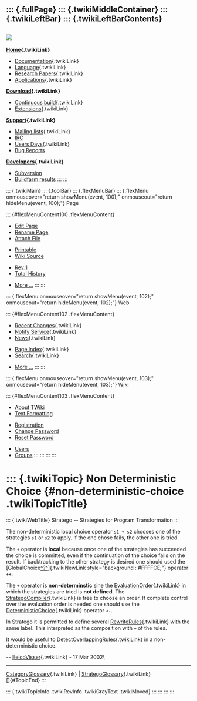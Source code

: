 ::: {.fullPage}
::: {.twikiMiddleContainer}
::: {.twikiLeftBar}
::: {.twikiLeftBarContents}
  ----------------------------------------------------------------------------------
  [![](../pub/Stratego/StrategoLogo/StrategoLogoTextlessWhite-100px.png)](WebHome)
  ----------------------------------------------------------------------------------

**[Home](WebHome){.twikiLink}**

-   [Documentation](StrategoDocumentation){.twikiLink}
-   [Language](StrategoLanguage){.twikiLink}
-   [Research Papers](StrategoPublications){.twikiLink}
-   [Applications](StrategoApplication){.twikiLink}

**[Download](StrategoDownload){.twikiLink}**

-   [Continuous build](ContinuousBuild){.twikiLink}
-   [Extensions](AdditionalPackageDownload){.twikiLink}

**[Support](StrategoSupport){.twikiLink}**

-   [Mailing lists](MailingList){.twikiLink}
-   [IRC](irc://irc.freenode.net/#stratego)
-   [Users Days](StrategoUsersDay){.twikiLink}
-   [Bug Reports](http://yellowgrass.org/project/StrategoXT)

**[Developers](StrategoDev){.twikiLink}**

-   [Subversion](https://svn.strategoxt.org/repos/StrategoXT/strategoxt/trunk)
-   [Buildfarm
    results](http://hydra.nixos.org/jobset/strategoxt/strategoxt-release/all)
:::
:::

::: {.twikiMain}
::: {.toolBar}
::: {.flexMenuBar}
::: {.flexMenu onmouseover="return showMenu(event, 100);" onmouseout="return hideMenu(event, 100);"}
Page

::: {#flexMenuContent100 .flexMenuContent}
-   [Edit
    Page](http://www.program-transformation.org/edit/Stratego/NonDeterministicChoice?t=1536825602)
-   [Rename
    Page](http://www.program-transformation.org/rename/Stratego/NonDeterministicChoice)
-   [Attach
    File](http://www.program-transformation.org/attach/Stratego/NonDeterministicChoice)

<!-- -->

-   [Printable](http://www.program-transformation.org/view/Stratego/NonDeterministicChoice?skin=print.pattern)
-   [Wiki
    Source](http://www.program-transformation.org/view/Stratego/NonDeterministicChoice?skin=text&raw=on&contenttype=text/plain)

<!-- -->

-   [Rev
    1](http://www.program-transformation.org/view/Stratego/NonDeterministicChoice?rev=1.1)
-   [Total
    History](http://www.program-transformation.org/rdiff/Stratego/NonDeterministicChoice)

<!-- -->

-   [More
    \...](http://www.program-transformation.org/oops/Stratego/NonDeterministicChoice?template=oopsmore&param1=1.1&param2=1.1)
:::
:::

::: {.flexMenu onmouseover="return showMenu(event, 102);" onmouseout="return hideMenu(event, 102);"}
Web

::: {#flexMenuContent102 .flexMenuContent}
-   [Recent Changes](WebChanges){.twikiLink}
-   [Notify Service](WebNotify){.twikiLink}
-   [News](WebNews){.twikiLink}

<!-- -->

-   [Page Index](WebIndex){.twikiLink}
-   [Search](WebSearch){.twikiLink}

<!-- -->

-   [More
    \...](http://www.program-transformation.org/oops/Stratego/NonDeterministicChoice?template=oopsmore&param1=1.1&param2=1.1)
:::
:::

::: {.flexMenu onmouseover="return showMenu(event, 103);" onmouseout="return hideMenu(event, 103);"}
Wiki

::: {#flexMenuContent103 .flexMenuContent}
-   [About
    TWiki](http://www.program-transformation.org/view/TWiki/WebHome)
-   [Text
    Formatting](http://www.program-transformation.org/view/TWiki/TextFormattingRules)

<!-- -->

-   [Registration](http://www.program-transformation.org/view/TWiki/TWikiRegistration)
-   [Change
    Password](http://www.program-transformation.org/view/TWiki/ChangePassword)
-   [Reset
    Password](http://www.program-transformation.org/view/TWiki/ResetPassword)

<!-- -->

-   [Users](http://www.program-transformation.org/view/Main/TWikiUsers)
-   [Groups](http://www.program-transformation.org/view/Main/TWikiGroups)
:::
:::
:::
:::

::: {.twikiTopic}
Non Deterministic Choice {#non-deterministic-choice .twikiTopicTitle}
========================

::: {.twikiWebTitle}
Stratego \-- Strategies for Program Transformation
:::

The non-deterministic local choice operator `s1 + s2` chooses one of the
strategies `s1` or `s2` to apply. If the one chose fails, the other one
is tried.

The `+` operator is **local** because once one of the strategies has
succeeded the choice is committed, even if the continuation of the
choice fails on the result. If backtracking to the other strategy is
desired one should used the
[GlobalChoice[^?^](http://www.program-transformation.org/edit/Stratego/GlobalChoice?topicparent=Stratego.NonDeterministicChoice)]{.twikiNewLink
style="background : #FFFFCE;"} operator `++`.

The `+` operator is **non-determinstic** sine the
[EvaluationOrder](EvaluationOrder){.twikiLink} in which the strategies
are tried is **not defined**. The
[StrategoCompiler](StrategoCompiler){.twikiLink} is free to choose an
order. If complete control over the evaluation order is needed one
should use the [DeterministicChoice](DeterministicChoice){.twikiLink}
operator `<-`.

In Stratego it is permitted to define several
[RewriteRules](RewriteRule){.twikiLink} with the same label. This
interpreted as the composition with `+` of the rules.

It would be useful to
[DetectOverlappingRules](DetectOverlappingRules){.twikiLink} in a
non-deterministic choice.

\-- [EelcoVisser](../Main/EelcoVisser){.twikiLink} - 17 Mar 2002\

------------------------------------------------------------------------

[CategoryGlossary](CategoryGlossary){.twikiLink} \|
[StrategoGlossary](StrategoGlossary){.twikiLink}\
[]{#TopicEnd}
:::

::: {.twikiTopicInfo .twikiRevInfo .twikiGrayText .twikiMoved}
:::
:::
:::
:::
